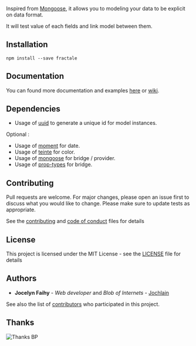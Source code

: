 Inspired from [Mongoose](https://mongoosejs.com/docs/guide.html), it allows you to modeling your data to be explicit on data format.

It will test value of each fields and link model between them.

## Installation

`npm install --save fractale`

## Documentation

You can found more documentation and examples [here](https://blobbi.gitbook.io/fractale/) or [wiki](https://github.com/JochLAin/fractale/wiki).

## Dependencies

- Usage of [uuid](https://www.npmjs.com/package/uuid) to generate a unique id for model instances.

Optional :
- Usage of [moment](https://momentjs.com/docs/) for date.
- Usage of [teinte](https://www.npmjs.com/package/teinte) for color.
- Usage of [mongoose](https://mongoosejs.com) for bridge / provider.
- Usage of [prop-types](https://www.npmjs.com/package/prop-types) for bridge.

## Contributing

Pull requests are welcome. For major changes, please open an issue first to discuss what you would like to change.
Please make sure to update tests as appropriate.

See the [contributing](https://github.com/JochLAin/fractale/blob/master/CONTRIBUTING.md) and [code of conduct](https://github.com/JochLAin/fractale/blob/master/CODE_OF_CONDUCT.md) files for details

## License

This project is licensed under the MIT License - see the [LICENSE](https://github.com/JochLAin/fractale/blob/master/LICENSE) file for details

## Authors

* **Jocelyn Faihy** - *Web developer* and *Blob of Internets* - [Jochlain](https://github.com/JochLAin)

See also the list of [contributors](https://github.com/JochLAin/fractale/graphs/contributors) who participated in this project.

## Thanks

![Thanks BP](https://media1.giphy.com/media/yoJC2El7xJkYCadlWE/giphy.gif)
